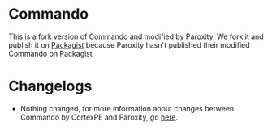 # Commando

This is a fork version of [Commando](https://github.com/CortexPE/Commando) and modified by [Paroxity](https://github.com/Paroxity). We fork it and publish it on [Packagist](https://packagist.org/) because Paroxity hasn't published their modified Commando on Packagist

# Changelogs

- Nothing changed, for more information about changes between Commando by CortexPE and Paroxity, go [here](https://github.com/Paroxity/Commando#differences). 